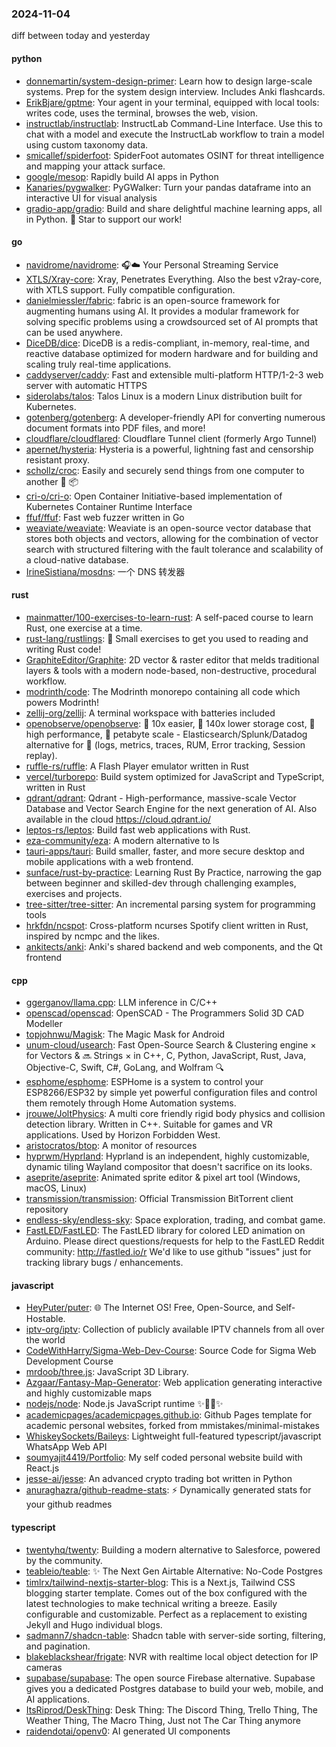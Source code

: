 ### 2024-11-04
diff between today and yesterday

#### python
* [donnemartin/system-design-primer](https://github.com/donnemartin/system-design-primer): Learn how to design large-scale systems. Prep for the system design interview. Includes Anki flashcards.
* [ErikBjare/gptme](https://github.com/ErikBjare/gptme): Your agent in your terminal, equipped with local tools: writes code, uses the terminal, browses the web, vision.
* [instructlab/instructlab](https://github.com/instructlab/instructlab): InstructLab Command-Line Interface. Use this to chat with a model and execute the InstructLab workflow to train a model using custom taxonomy data.
* [smicallef/spiderfoot](https://github.com/smicallef/spiderfoot): SpiderFoot automates OSINT for threat intelligence and mapping your attack surface.
* [google/mesop](https://github.com/google/mesop): Rapidly build AI apps in Python
* [Kanaries/pygwalker](https://github.com/Kanaries/pygwalker): PyGWalker: Turn your pandas dataframe into an interactive UI for visual analysis
* [gradio-app/gradio](https://github.com/gradio-app/gradio): Build and share delightful machine learning apps, all in Python. 🌟 Star to support our work!

#### go
* [navidrome/navidrome](https://github.com/navidrome/navidrome): 🎧☁️ Your Personal Streaming Service
* [XTLS/Xray-core](https://github.com/XTLS/Xray-core): Xray, Penetrates Everything. Also the best v2ray-core, with XTLS support. Fully compatible configuration.
* [danielmiessler/fabric](https://github.com/danielmiessler/fabric): fabric is an open-source framework for augmenting humans using AI. It provides a modular framework for solving specific problems using a crowdsourced set of AI prompts that can be used anywhere.
* [DiceDB/dice](https://github.com/DiceDB/dice): DiceDB is a redis-compliant, in-memory, real-time, and reactive database optimized for modern hardware and for building and scaling truly real-time applications.
* [caddyserver/caddy](https://github.com/caddyserver/caddy): Fast and extensible multi-platform HTTP/1-2-3 web server with automatic HTTPS
* [siderolabs/talos](https://github.com/siderolabs/talos): Talos Linux is a modern Linux distribution built for Kubernetes.
* [gotenberg/gotenberg](https://github.com/gotenberg/gotenberg): A developer-friendly API for converting numerous document formats into PDF files, and more!
* [cloudflare/cloudflared](https://github.com/cloudflare/cloudflared): Cloudflare Tunnel client (formerly Argo Tunnel)
* [apernet/hysteria](https://github.com/apernet/hysteria): Hysteria is a powerful, lightning fast and censorship resistant proxy.
* [schollz/croc](https://github.com/schollz/croc): Easily and securely send things from one computer to another 🐊 📦
* [cri-o/cri-o](https://github.com/cri-o/cri-o): Open Container Initiative-based implementation of Kubernetes Container Runtime Interface
* [ffuf/ffuf](https://github.com/ffuf/ffuf): Fast web fuzzer written in Go
* [weaviate/weaviate](https://github.com/weaviate/weaviate): Weaviate is an open-source vector database that stores both objects and vectors, allowing for the combination of vector search with structured filtering with the fault tolerance and scalability of a cloud-native database​.
* [IrineSistiana/mosdns](https://github.com/IrineSistiana/mosdns): 一个 DNS 转发器

#### rust
* [mainmatter/100-exercises-to-learn-rust](https://github.com/mainmatter/100-exercises-to-learn-rust): A self-paced course to learn Rust, one exercise at a time.
* [rust-lang/rustlings](https://github.com/rust-lang/rustlings): 🦀 Small exercises to get you used to reading and writing Rust code!
* [GraphiteEditor/Graphite](https://github.com/GraphiteEditor/Graphite): 2D vector & raster editor that melds traditional layers & tools with a modern node-based, non-destructive, procedural workflow.
* [modrinth/code](https://github.com/modrinth/code): The Modrinth monorepo containing all code which powers Modrinth!
* [zellij-org/zellij](https://github.com/zellij-org/zellij): A terminal workspace with batteries included
* [openobserve/openobserve](https://github.com/openobserve/openobserve): 🚀 10x easier, 🚀 140x lower storage cost, 🚀 high performance, 🚀 petabyte scale - Elasticsearch/Splunk/Datadog alternative for 🚀 (logs, metrics, traces, RUM, Error tracking, Session replay).
* [ruffle-rs/ruffle](https://github.com/ruffle-rs/ruffle): A Flash Player emulator written in Rust
* [vercel/turborepo](https://github.com/vercel/turborepo): Build system optimized for JavaScript and TypeScript, written in Rust
* [qdrant/qdrant](https://github.com/qdrant/qdrant): Qdrant - High-performance, massive-scale Vector Database and Vector Search Engine for the next generation of AI. Also available in the cloud https://cloud.qdrant.io/
* [leptos-rs/leptos](https://github.com/leptos-rs/leptos): Build fast web applications with Rust.
* [eza-community/eza](https://github.com/eza-community/eza): A modern alternative to ls
* [tauri-apps/tauri](https://github.com/tauri-apps/tauri): Build smaller, faster, and more secure desktop and mobile applications with a web frontend.
* [sunface/rust-by-practice](https://github.com/sunface/rust-by-practice): Learning Rust By Practice, narrowing the gap between beginner and skilled-dev through challenging examples, exercises and projects.
* [tree-sitter/tree-sitter](https://github.com/tree-sitter/tree-sitter): An incremental parsing system for programming tools
* [hrkfdn/ncspot](https://github.com/hrkfdn/ncspot): Cross-platform ncurses Spotify client written in Rust, inspired by ncmpc and the likes.
* [ankitects/anki](https://github.com/ankitects/anki): Anki's shared backend and web components, and the Qt frontend

#### cpp
* [ggerganov/llama.cpp](https://github.com/ggerganov/llama.cpp): LLM inference in C/C++
* [openscad/openscad](https://github.com/openscad/openscad): OpenSCAD - The Programmers Solid 3D CAD Modeller
* [topjohnwu/Magisk](https://github.com/topjohnwu/Magisk): The Magic Mask for Android
* [unum-cloud/usearch](https://github.com/unum-cloud/usearch): Fast Open-Source Search & Clustering engine × for Vectors & 🔜 Strings × in C++, C, Python, JavaScript, Rust, Java, Objective-C, Swift, C#, GoLang, and Wolfram 🔍
* [esphome/esphome](https://github.com/esphome/esphome): ESPHome is a system to control your ESP8266/ESP32 by simple yet powerful configuration files and control them remotely through Home Automation systems.
* [jrouwe/JoltPhysics](https://github.com/jrouwe/JoltPhysics): A multi core friendly rigid body physics and collision detection library. Written in C++. Suitable for games and VR applications. Used by Horizon Forbidden West.
* [aristocratos/btop](https://github.com/aristocratos/btop): A monitor of resources
* [hyprwm/Hyprland](https://github.com/hyprwm/Hyprland): Hyprland is an independent, highly customizable, dynamic tiling Wayland compositor that doesn't sacrifice on its looks.
* [aseprite/aseprite](https://github.com/aseprite/aseprite): Animated sprite editor & pixel art tool (Windows, macOS, Linux)
* [transmission/transmission](https://github.com/transmission/transmission): Official Transmission BitTorrent client repository
* [endless-sky/endless-sky](https://github.com/endless-sky/endless-sky): Space exploration, trading, and combat game.
* [FastLED/FastLED](https://github.com/FastLED/FastLED): The FastLED library for colored LED animation on Arduino. Please direct questions/requests for help to the FastLED Reddit community: http://fastled.io/r We'd like to use github "issues" just for tracking library bugs / enhancements.

#### javascript
* [HeyPuter/puter](https://github.com/HeyPuter/puter): 🌐 The Internet OS! Free, Open-Source, and Self-Hostable.
* [iptv-org/iptv](https://github.com/iptv-org/iptv): Collection of publicly available IPTV channels from all over the world
* [CodeWithHarry/Sigma-Web-Dev-Course](https://github.com/CodeWithHarry/Sigma-Web-Dev-Course): Source Code for Sigma Web Development Course
* [mrdoob/three.js](https://github.com/mrdoob/three.js): JavaScript 3D Library.
* [Azgaar/Fantasy-Map-Generator](https://github.com/Azgaar/Fantasy-Map-Generator): Web application generating interactive and highly customizable maps
* [nodejs/node](https://github.com/nodejs/node): Node.js JavaScript runtime ✨🐢🚀✨
* [academicpages/academicpages.github.io](https://github.com/academicpages/academicpages.github.io): Github Pages template for academic personal websites, forked from mmistakes/minimal-mistakes
* [WhiskeySockets/Baileys](https://github.com/WhiskeySockets/Baileys): Lightweight full-featured typescript/javascript WhatsApp Web API
* [soumyajit4419/Portfolio](https://github.com/soumyajit4419/Portfolio): My self coded personal website build with React.js
* [jesse-ai/jesse](https://github.com/jesse-ai/jesse): An advanced crypto trading bot written in Python
* [anuraghazra/github-readme-stats](https://github.com/anuraghazra/github-readme-stats): ⚡ Dynamically generated stats for your github readmes

#### typescript
* [twentyhq/twenty](https://github.com/twentyhq/twenty): Building a modern alternative to Salesforce, powered by the community.
* [teableio/teable](https://github.com/teableio/teable): ✨ The Next Gen Airtable Alternative: No-Code Postgres
* [timlrx/tailwind-nextjs-starter-blog](https://github.com/timlrx/tailwind-nextjs-starter-blog): This is a Next.js, Tailwind CSS blogging starter template. Comes out of the box configured with the latest technologies to make technical writing a breeze. Easily configurable and customizable. Perfect as a replacement to existing Jekyll and Hugo individual blogs.
* [sadmann7/shadcn-table](https://github.com/sadmann7/shadcn-table): Shadcn table with server-side sorting, filtering, and pagination.
* [blakeblackshear/frigate](https://github.com/blakeblackshear/frigate): NVR with realtime local object detection for IP cameras
* [supabase/supabase](https://github.com/supabase/supabase): The open source Firebase alternative. Supabase gives you a dedicated Postgres database to build your web, mobile, and AI applications.
* [ItsRiprod/DeskThing](https://github.com/ItsRiprod/DeskThing): Desk Thing: The Discord Thing, Trello Thing, The Weather Thing, The Macro Thing, Just not The Car Thing anymore
* [raidendotai/openv0](https://github.com/raidendotai/openv0): AI generated UI components
